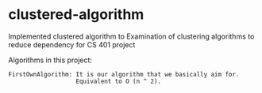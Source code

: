 # clustered-algorithm
Implemented clustered algorithm to Examination of clustering algorithms to reduce dependency for CS 401 project

Algorithms in this project:

    FirstOwnAlgorithm: It is our algorithm that we basically aim for. 
                       Equivalent to O (n ^ 2).
